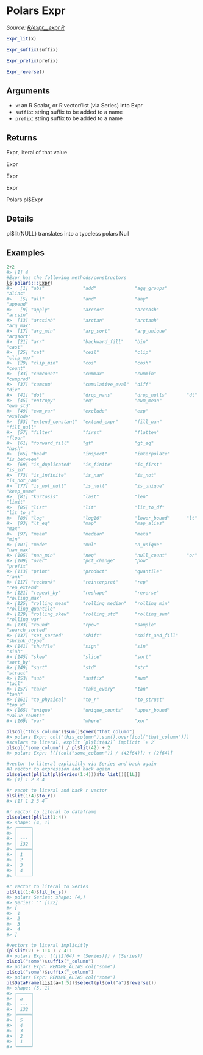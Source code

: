 # Polars Expr

*Source: [R/expr__expr.R](https://github.com/pola-rs/r-polars/tree/main/R/expr__expr.R)*

```r
Expr_lit(x)

Expr_suffix(suffix)

Expr_prefix(prefix)

Expr_reverse()
```

## Arguments

- `x`: an R Scalar, or R vector/list (via Series) into Expr
- `suffix`: string suffix to be added to a name
- `prefix`: string suffix to be added to a name

## Returns

Expr, literal of that value

Expr

Expr

Expr

Polars pl$Expr

## Details

pl$lit(NULL) translates into a typeless polars Null

## Examples

<pre class='r-example'><code><span class='r-in'><span><span class='fl'>2</span><span class='op'>+</span><span class='fl'>2</span></span></span>
<span class='r-out co'><span class='r-pr'>#&gt;</span> [1] 4</span>
<span class='r-in'><span><span class='co'>#Expr has the following methods/constructors</span></span></span>
<span class='r-in'><span><span class='fu'><a href='https://rdrr.io/r/base/ls.html'>ls</a></span><span class='op'>(</span><span class='fu'>polars</span><span class='fu'>:::</span><span class='va'><a href='https://rdrr.io/pkg/polars/man/Expr.html'>Expr</a></span><span class='op'>)</span></span></span>
<span class='r-out co'><span class='r-pr'>#&gt;</span>   [1] "abs"              "add"              "agg_groups"       "alias"           </span>
<span class='r-out co'><span class='r-pr'>#&gt;</span>   [5] "all"              "and"              "any"              "append"          </span>
<span class='r-out co'><span class='r-pr'>#&gt;</span>   [9] "apply"            "arccos"           "arccosh"          "arcsin"          </span>
<span class='r-out co'><span class='r-pr'>#&gt;</span>  [13] "arcsinh"          "arctan"           "arctanh"          "arg_max"         </span>
<span class='r-out co'><span class='r-pr'>#&gt;</span>  [17] "arg_min"          "arg_sort"         "arg_unique"       "argsort"         </span>
<span class='r-out co'><span class='r-pr'>#&gt;</span>  [21] "arr"              "backward_fill"    "bin"              "cast"            </span>
<span class='r-out co'><span class='r-pr'>#&gt;</span>  [25] "cat"              "ceil"             "clip"             "clip_max"        </span>
<span class='r-out co'><span class='r-pr'>#&gt;</span>  [29] "clip_min"         "cos"              "cosh"             "count"           </span>
<span class='r-out co'><span class='r-pr'>#&gt;</span>  [33] "cumcount"         "cummax"           "cummin"           "cumprod"         </span>
<span class='r-out co'><span class='r-pr'>#&gt;</span>  [37] "cumsum"           "cumulative_eval"  "diff"             "div"             </span>
<span class='r-out co'><span class='r-pr'>#&gt;</span>  [41] "dot"              "drop_nans"        "drop_nulls"       "dt"              </span>
<span class='r-out co'><span class='r-pr'>#&gt;</span>  [45] "entropy"          "eq"               "ewm_mean"         "ewm_std"         </span>
<span class='r-out co'><span class='r-pr'>#&gt;</span>  [49] "ewm_var"          "exclude"          "exp"              "explode"         </span>
<span class='r-out co'><span class='r-pr'>#&gt;</span>  [53] "extend_constant"  "extend_expr"      "fill_nan"         "fill_null"       </span>
<span class='r-out co'><span class='r-pr'>#&gt;</span>  [57] "filter"           "first"            "flatten"          "floor"           </span>
<span class='r-out co'><span class='r-pr'>#&gt;</span>  [61] "forward_fill"     "gt"               "gt_eq"            "hash"            </span>
<span class='r-out co'><span class='r-pr'>#&gt;</span>  [65] "head"             "inspect"          "interpolate"      "is_between"      </span>
<span class='r-out co'><span class='r-pr'>#&gt;</span>  [69] "is_duplicated"    "is_finite"        "is_first"         "is_in"           </span>
<span class='r-out co'><span class='r-pr'>#&gt;</span>  [73] "is_infinite"      "is_nan"           "is_not"           "is_not_nan"      </span>
<span class='r-out co'><span class='r-pr'>#&gt;</span>  [77] "is_not_null"      "is_null"          "is_unique"        "keep_name"       </span>
<span class='r-out co'><span class='r-pr'>#&gt;</span>  [81] "kurtosis"         "last"             "len"              "limit"           </span>
<span class='r-out co'><span class='r-pr'>#&gt;</span>  [85] "list"             "lit"              "lit_to_df"        "lit_to_s"        </span>
<span class='r-out co'><span class='r-pr'>#&gt;</span>  [89] "log"              "log10"            "lower_bound"      "lt"              </span>
<span class='r-out co'><span class='r-pr'>#&gt;</span>  [93] "lt_eq"            "map"              "map_alias"        "max"             </span>
<span class='r-out co'><span class='r-pr'>#&gt;</span>  [97] "mean"             "median"           "meta"             "min"             </span>
<span class='r-out co'><span class='r-pr'>#&gt;</span> [101] "mode"             "mul"              "n_unique"         "nan_max"         </span>
<span class='r-out co'><span class='r-pr'>#&gt;</span> [105] "nan_min"          "neq"              "null_count"       "or"              </span>
<span class='r-out co'><span class='r-pr'>#&gt;</span> [109] "over"             "pct_change"       "pow"              "prefix"          </span>
<span class='r-out co'><span class='r-pr'>#&gt;</span> [113] "print"            "product"          "quantile"         "rank"            </span>
<span class='r-out co'><span class='r-pr'>#&gt;</span> [117] "rechunk"          "reinterpret"      "rep"              "rep_extend"      </span>
<span class='r-out co'><span class='r-pr'>#&gt;</span> [121] "repeat_by"        "reshape"          "reverse"          "rolling_max"     </span>
<span class='r-out co'><span class='r-pr'>#&gt;</span> [125] "rolling_mean"     "rolling_median"   "rolling_min"      "rolling_quantile"</span>
<span class='r-out co'><span class='r-pr'>#&gt;</span> [129] "rolling_skew"     "rolling_std"      "rolling_sum"      "rolling_var"     </span>
<span class='r-out co'><span class='r-pr'>#&gt;</span> [133] "round"            "rpow"             "sample"           "search_sorted"   </span>
<span class='r-out co'><span class='r-pr'>#&gt;</span> [137] "set_sorted"       "shift"            "shift_and_fill"   "shrink_dtype"    </span>
<span class='r-out co'><span class='r-pr'>#&gt;</span> [141] "shuffle"          "sign"             "sin"              "sinh"            </span>
<span class='r-out co'><span class='r-pr'>#&gt;</span> [145] "skew"             "slice"            "sort"             "sort_by"         </span>
<span class='r-out co'><span class='r-pr'>#&gt;</span> [149] "sqrt"             "std"              "str"              "struct"          </span>
<span class='r-out co'><span class='r-pr'>#&gt;</span> [153] "sub"              "suffix"           "sum"              "tail"            </span>
<span class='r-out co'><span class='r-pr'>#&gt;</span> [157] "take"             "take_every"       "tan"              "tanh"            </span>
<span class='r-out co'><span class='r-pr'>#&gt;</span> [161] "to_physical"      "to_r"             "to_struct"        "top_k"           </span>
<span class='r-out co'><span class='r-pr'>#&gt;</span> [165] "unique"           "unique_counts"    "upper_bound"      "value_counts"    </span>
<span class='r-out co'><span class='r-pr'>#&gt;</span> [169] "var"              "where"            "xor"             </span>
<span class='r-in'><span></span></span>
<span class='r-in'><span><span class='va'>pl</span><span class='op'>$</span><span class='fu'>col</span><span class='op'>(</span><span class='st'>"this_column"</span><span class='op'>)</span><span class='op'>$</span><span class='fu'>sum</span><span class='op'>(</span><span class='op'>)</span><span class='op'>$</span><span class='fu'>over</span><span class='op'>(</span><span class='st'>"that_column"</span><span class='op'>)</span></span></span>
<span class='r-out co'><span class='r-pr'>#&gt;</span> polars Expr: col("this_column").sum().over([col("that_column")])</span>
<span class='r-in'><span><span class='co'>#scalars to literal, explit `pl$lit(42)` implicit `+ 2`</span></span></span>
<span class='r-in'><span><span class='va'>pl</span><span class='op'>$</span><span class='fu'>col</span><span class='op'>(</span><span class='st'>"some_column"</span><span class='op'>)</span> <span class='op'>/</span> <span class='va'>pl</span><span class='op'>$</span><span class='fu'>lit</span><span class='op'>(</span><span class='fl'>42</span><span class='op'>)</span> <span class='op'>+</span> <span class='fl'>2</span></span></span>
<span class='r-out co'><span class='r-pr'>#&gt;</span> polars Expr: [([(col("some_column")) / (42f64)]) + (2f64)]</span>
<span class='r-in'><span></span></span>
<span class='r-in'><span><span class='co'>#vector to literal explicitly via Series and back again</span></span></span>
<span class='r-in'><span><span class='co'>#R vector to expression and back again</span></span></span>
<span class='r-in'><span><span class='va'>pl</span><span class='op'>$</span><span class='fu'>select</span><span class='op'>(</span><span class='va'>pl</span><span class='op'>$</span><span class='fu'>lit</span><span class='op'>(</span><span class='va'>pl</span><span class='op'>$</span><span class='fu'>Series</span><span class='op'>(</span><span class='fl'>1</span><span class='op'>:</span><span class='fl'>4</span><span class='op'>)</span><span class='op'>)</span><span class='op'>)</span><span class='op'>$</span><span class='fu'>to_list</span><span class='op'>(</span><span class='op'>)</span><span class='op'>[[</span><span class='fl'>1L</span><span class='op'>]</span><span class='op'>]</span></span></span>
<span class='r-out co'><span class='r-pr'>#&gt;</span> [1] 1 2 3 4</span>
<span class='r-in'><span></span></span>
<span class='r-in'><span><span class='co'>#r vecot to literal and back r vector</span></span></span>
<span class='r-in'><span><span class='va'>pl</span><span class='op'>$</span><span class='fu'>lit</span><span class='op'>(</span><span class='fl'>1</span><span class='op'>:</span><span class='fl'>4</span><span class='op'>)</span><span class='op'>$</span><span class='fu'>to_r</span><span class='op'>(</span><span class='op'>)</span></span></span>
<span class='r-out co'><span class='r-pr'>#&gt;</span> [1] 1 2 3 4</span>
<span class='r-in'><span></span></span>
<span class='r-in'><span><span class='co'>#r vector to literal to dataframe</span></span></span>
<span class='r-in'><span><span class='va'>pl</span><span class='op'>$</span><span class='fu'>select</span><span class='op'>(</span><span class='va'>pl</span><span class='op'>$</span><span class='fu'>lit</span><span class='op'>(</span><span class='fl'>1</span><span class='op'>:</span><span class='fl'>4</span><span class='op'>)</span><span class='op'>)</span></span></span>
<span class='r-out co'><span class='r-pr'>#&gt;</span> shape: (4, 1)</span>
<span class='r-out co'><span class='r-pr'>#&gt;</span> ┌─────┐</span>
<span class='r-out co'><span class='r-pr'>#&gt;</span> │     │</span>
<span class='r-out co'><span class='r-pr'>#&gt;</span> │ --- │</span>
<span class='r-out co'><span class='r-pr'>#&gt;</span> │ i32 │</span>
<span class='r-out co'><span class='r-pr'>#&gt;</span> ╞═════╡</span>
<span class='r-out co'><span class='r-pr'>#&gt;</span> │ 1   │</span>
<span class='r-out co'><span class='r-pr'>#&gt;</span> │ 2   │</span>
<span class='r-out co'><span class='r-pr'>#&gt;</span> │ 3   │</span>
<span class='r-out co'><span class='r-pr'>#&gt;</span> │ 4   │</span>
<span class='r-out co'><span class='r-pr'>#&gt;</span> └─────┘</span>
<span class='r-in'><span></span></span>
<span class='r-in'><span><span class='co'>#r vector to literal to Series</span></span></span>
<span class='r-in'><span><span class='va'>pl</span><span class='op'>$</span><span class='fu'>lit</span><span class='op'>(</span><span class='fl'>1</span><span class='op'>:</span><span class='fl'>4</span><span class='op'>)</span><span class='op'>$</span><span class='fu'>lit_to_s</span><span class='op'>(</span><span class='op'>)</span></span></span>
<span class='r-out co'><span class='r-pr'>#&gt;</span> polars Series: shape: (4,)</span>
<span class='r-out co'><span class='r-pr'>#&gt;</span> Series: '' [i32]</span>
<span class='r-out co'><span class='r-pr'>#&gt;</span> [</span>
<span class='r-out co'><span class='r-pr'>#&gt;</span> 	1</span>
<span class='r-out co'><span class='r-pr'>#&gt;</span> 	2</span>
<span class='r-out co'><span class='r-pr'>#&gt;</span> 	3</span>
<span class='r-out co'><span class='r-pr'>#&gt;</span> 	4</span>
<span class='r-out co'><span class='r-pr'>#&gt;</span> ]</span>
<span class='r-in'><span></span></span>
<span class='r-in'><span><span class='co'>#vectors to literal implicitly</span></span></span>
<span class='r-in'><span><span class='op'>(</span><span class='va'>pl</span><span class='op'>$</span><span class='fu'>lit</span><span class='op'>(</span><span class='fl'>2</span><span class='op'>)</span> <span class='op'>+</span> <span class='fl'>1</span><span class='op'>:</span><span class='fl'>4</span> <span class='op'>)</span> <span class='op'>/</span> <span class='fl'>4</span><span class='op'>:</span><span class='fl'>1</span></span></span>
<span class='r-out co'><span class='r-pr'>#&gt;</span> polars Expr: [([(2f64) + (Series)]) / (Series)]</span>
<span class='r-in'><span><span class='va'>pl</span><span class='op'>$</span><span class='fu'>col</span><span class='op'>(</span><span class='st'>"some"</span><span class='op'>)</span><span class='op'>$</span><span class='fu'>suffix</span><span class='op'>(</span><span class='st'>"_column"</span><span class='op'>)</span></span></span>
<span class='r-out co'><span class='r-pr'>#&gt;</span> polars Expr: RENAME_ALIAS col("some")</span>
<span class='r-in'><span><span class='va'>pl</span><span class='op'>$</span><span class='fu'>col</span><span class='op'>(</span><span class='st'>"some"</span><span class='op'>)</span><span class='op'>$</span><span class='fu'>suffix</span><span class='op'>(</span><span class='st'>"_column"</span><span class='op'>)</span></span></span>
<span class='r-out co'><span class='r-pr'>#&gt;</span> polars Expr: RENAME_ALIAS col("some")</span>
<span class='r-in'><span><span class='va'>pl</span><span class='op'>$</span><span class='fu'>DataFrame</span><span class='op'>(</span><span class='fu'><a href='https://rdrr.io/r/base/list.html'>list</a></span><span class='op'>(</span>a<span class='op'>=</span><span class='fl'>1</span><span class='op'>:</span><span class='fl'>5</span><span class='op'>)</span><span class='op'>)</span><span class='op'>$</span><span class='fu'>select</span><span class='op'>(</span><span class='va'>pl</span><span class='op'>$</span><span class='fu'>col</span><span class='op'>(</span><span class='st'>"a"</span><span class='op'>)</span><span class='op'>$</span><span class='fu'>reverse</span><span class='op'>(</span><span class='op'>)</span><span class='op'>)</span></span></span>
<span class='r-out co'><span class='r-pr'>#&gt;</span> shape: (5, 1)</span>
<span class='r-out co'><span class='r-pr'>#&gt;</span> ┌─────┐</span>
<span class='r-out co'><span class='r-pr'>#&gt;</span> │ a   │</span>
<span class='r-out co'><span class='r-pr'>#&gt;</span> │ --- │</span>
<span class='r-out co'><span class='r-pr'>#&gt;</span> │ i32 │</span>
<span class='r-out co'><span class='r-pr'>#&gt;</span> ╞═════╡</span>
<span class='r-out co'><span class='r-pr'>#&gt;</span> │ 5   │</span>
<span class='r-out co'><span class='r-pr'>#&gt;</span> │ 4   │</span>
<span class='r-out co'><span class='r-pr'>#&gt;</span> │ 3   │</span>
<span class='r-out co'><span class='r-pr'>#&gt;</span> │ 2   │</span>
<span class='r-out co'><span class='r-pr'>#&gt;</span> │ 1   │</span>
<span class='r-out co'><span class='r-pr'>#&gt;</span> └─────┘</span>
 </code></pre>